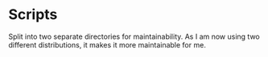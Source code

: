 # Scripts

Split into two separate directories for maintainability.
As I am now using two different distributions, it makes it more maintainable for me.

